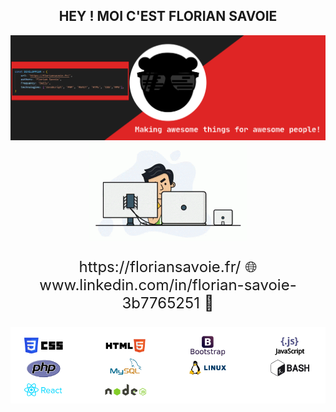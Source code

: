 <div align="center">
    <h2>HEY ! MOI C'EST FLORIAN SAVOIE</h2>   

</div>
<img src="https://github.com/florian-savoie/florian-savoie/blob/main/img/header.svg" alt="Cover">    

<div align="center">
    <img src="https://github.com/florian-savoie/florian-savoie/blob/main/img/programmer.gif" alt="programmer" width="50%">
</div>
<div align="center">
    <p style="font-size: 24px;">https://floriansavoie.fr/ 🌐
        <br>
        www.linkedin.com/in/florian-savoie-3b7765251 💼
     </p>  
</div>
<div align="center">   
    <img src="https://github.com/florian-savoie/florian-savoie/blob/main/img/competences.png" alt="Competences">    
</div>